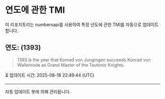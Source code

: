 
# 연도에 관한 TMI

이 리포지토리는 numbersapi를 사용하여 특정 년도에 관한 TMI를 자동으로 업데이트합니다.

## 연도: (1393)
> 1393 is the year that Konrad von Jungingen succeeds Konrad von Wallenrode as Grand Master of the Teutonic Knights.

⏳ 업데이트 시간: 2025-08-18 22:49:44 (UTC)

---
자동 업데이트 봇에 의해 관리됩니다.

